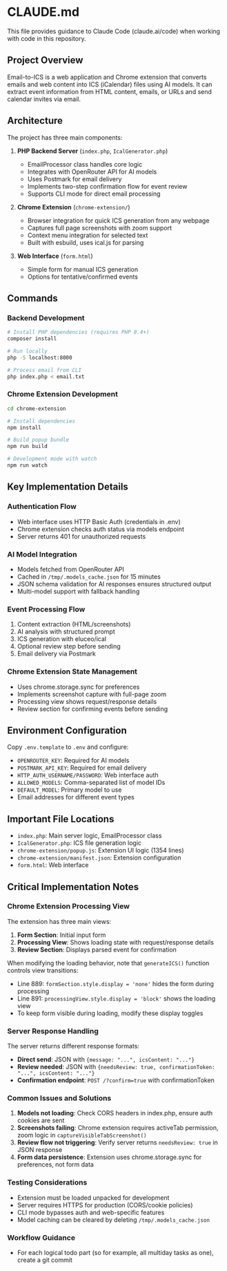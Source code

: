 # CLAUDE.md

This file provides guidance to Claude Code (claude.ai/code) when working with code in this repository.

## Project Overview

Email-to-ICS is a web application and Chrome extension that converts emails and web content into ICS (iCalendar) files using AI models. It can extract event information from HTML content, emails, or URLs and send calendar invites via email.

## Architecture

The project has three main components:

1. **PHP Backend Server** (`index.php`, `IcalGenerator.php`)
   - EmailProcessor class handles core logic
   - Integrates with OpenRouter API for AI models
   - Uses Postmark for email delivery
   - Implements two-step confirmation flow for event review
   - Supports CLI mode for direct email processing

2. **Chrome Extension** (`chrome-extension/`)
   - Browser integration for quick ICS generation from any webpage
   - Captures full page screenshots with zoom support
   - Context menu integration for selected text
   - Built with esbuild, uses ical.js for parsing

3. **Web Interface** (`form.html`)
   - Simple form for manual ICS generation
   - Options for tentative/confirmed events

## Commands

### Backend Development
```bash
# Install PHP dependencies (requires PHP 8.4+)
composer install

# Run locally
php -S localhost:8000

# Process email from CLI
php index.php < email.txt
```

### Chrome Extension Development
```bash
cd chrome-extension

# Install dependencies
npm install

# Build popup bundle
npm run build

# Development mode with watch
npm run watch
```

## Key Implementation Details

### Authentication Flow
- Web interface uses HTTP Basic Auth (credentials in .env)
- Chrome extension checks auth status via models endpoint
- Server returns 401 for unauthorized requests

### AI Model Integration
- Models fetched from OpenRouter API
- Cached in `/tmp/.models_cache.json` for 15 minutes
- JSON schema validation for AI responses ensures structured output
- Multi-model support with fallback handling

### Event Processing Flow
1. Content extraction (HTML/screenshots)
2. AI analysis with structured prompt
3. ICS generation with eluceo/ical
4. Optional review step before sending
5. Email delivery via Postmark

### Chrome Extension State Management
- Uses chrome.storage.sync for preferences
- Implements screenshot capture with full-page zoom
- Processing view shows request/response details
- Review section for confirming events before sending

## Environment Configuration

Copy `.env.template` to `.env` and configure:
- `OPENROUTER_KEY`: Required for AI models
- `POSTMARK_API_KEY`: Required for email delivery
- `HTTP_AUTH_USERNAME/PASSWORD`: Web interface auth
- `ALLOWED_MODELS`: Comma-separated list of model IDs
- `DEFAULT_MODEL`: Primary model to use
- Email addresses for different event types

## Important File Locations

- `index.php`: Main server logic, EmailProcessor class
- `IcalGenerator.php`: ICS file generation logic
- `chrome-extension/popup.js`: Extension UI logic (1354 lines)
- `chrome-extension/manifest.json`: Extension configuration
- `form.html`: Web interface

## Critical Implementation Notes

### Chrome Extension Processing View
The extension has three main views:
1. **Form Section**: Initial input form
2. **Processing View**: Shows loading state with request/response details
3. **Review Section**: Displays parsed event for confirmation

When modifying the loading behavior, note that `generateICS()` function controls view transitions:
- Line 889: `formSection.style.display = 'none'` hides the form during processing
- Line 891: `processingView.style.display = 'block'` shows the loading view
- To keep form visible during loading, modify these display toggles

### Server Response Handling
The server returns different response formats:
- **Direct send**: JSON with `{message: "...", icsContent: "..."}`
- **Review needed**: JSON with `{needsReview: true, confirmationToken: "...", icsContent: "..."}`
- **Confirmation endpoint**: `POST /?confirm=true` with confirmationToken

### Common Issues and Solutions

1. **Models not loading**: Check CORS headers in index.php, ensure auth cookies are sent
2. **Screenshots failing**: Chrome extension requires activeTab permission, zoom logic in `captureVisibleTabScreenshot()`
3. **Review flow not triggering**: Verify server returns `needsReview: true` in JSON response
4. **Form data persistence**: Extension uses chrome.storage.sync for preferences, not form data

### Testing Considerations

- Extension must be loaded unpacked for development
- Server requires HTTPS for production (CORS/cookie policies)
- CLI mode bypasses auth and web-specific features
- Model caching can be cleared by deleting `/tmp/.models_cache.json`

### Workflow Guidance
- For each logical todo part (so for example, all multiday tasks as one), create a git commit
